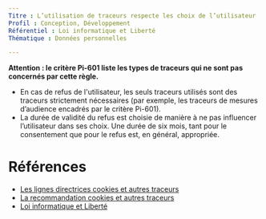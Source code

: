```yaml
---
Titre : L’utilisation de traceurs respecte les choix de l’utilisateur 
Profil : Conception, Développement
Référentiel : Loi informatique et Liberté
Thématique : Données personnelles

---
```


**Attention : le critère Pi-601 liste les types de traceurs qui ne sont pas concernés par cette règle.** 

* En cas de refus de l'utilisateur, les seuls traceurs utilisés sont des traceurs strictement nécessaires (par exemple, les traceurs de mesures d’audience encadrés par le critère Pi-601).
* La durée de validité du refus est choisie de manière à ne pas influencer l’utilisateur dans ses choix. Une durée de six mois, tant pour le consentement que pour le refus est, en général, appropriée. 


# Références

*   [Les lignes directrices cookies et autres traceurs](https://circulaire.legifrance.gouv.fr/jorf/id/JORFTEXT000042388179)
*   [La recommandation cookies et autres traceurs](https://circulaire.legifrance.gouv.fr/jorf/id/JORFTEXT000042388197)
*   [Loi informatique et Liberté](https://www.legifrance.gouv.fr/loda/id/JORFTEXT000000886460)
